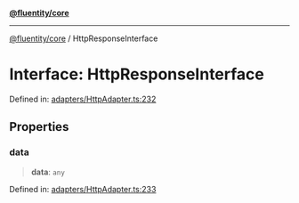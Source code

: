 [**@fluentity/core**](../README.md)

***

[@fluentity/core](../globals.md) / HttpResponseInterface

# Interface: HttpResponseInterface

Defined in: [adapters/HttpAdapter.ts:232](https://github.com/cedricpierre/fluentity-core/blob/26f05b6b1157becd5e413d332a8cbeb24afb2c36/src/adapters/HttpAdapter.ts#L232)

## Properties

### data

> **data**: `any`

Defined in: [adapters/HttpAdapter.ts:233](https://github.com/cedricpierre/fluentity-core/blob/26f05b6b1157becd5e413d332a8cbeb24afb2c36/src/adapters/HttpAdapter.ts#L233)
